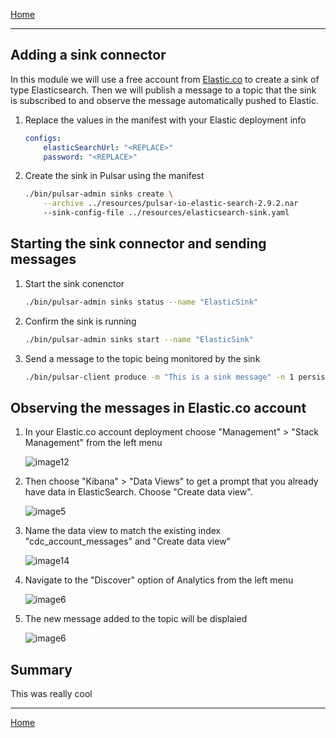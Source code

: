 [Home](index.md)

---

## Adding a sink connector

In this module we will use a free account from [Elastic.co](Elastic.co) to create a sink of type Elasticsearch. Then we will publish a message to a topic that the sink is subscribed to and observe the message automatically pushed to Elastic.

1. Replace the values in the manifest with your Elastic deployment info

    ```yaml
    configs:
        elasticSearchUrl: "<REPLACE>"
        password: "<REPLACE>"
    ```

1. Create the sink in Pulsar using the manifest

    ```bash
    ./bin/pulsar-admin sinks create \
        --archive ../resources/pulsar-io-elastic-search-2.9.2.nar
        --sink-config-file ../resources/elasticsearch-sink.yaml
    ```

## Starting the sink connector and sending messages

1. Start the sink conenctor

    ```bash
    ./bin/pulsar-admin sinks status --name "ElasticSink"
    ```

1. Confirm the sink is running

    ```bash
    ./bin/pulsar-admin sinks start --name "ElasticSink"
    ```

1. Send a message to the topic being monitored by the sink

    ```bash
    ./bin/pulsar-client produce -m "This is a sink message" -n 1 persistent://public/default/es-sink-topic
    ```

## Observing the messages in Elastic.co account

1. In your Elastic.co account deployment choose "Management" > "Stack Management" from the left menu

    ![image12](https://user-images.githubusercontent.com/16946028/160866704-0d6dacfc-c35e-4271-b957-74fa314e37d9.png)

1. Then choose "Kibana" > "Data Views" to get a prompt that you already have data in ElasticSearch. Choose "Create data view".

    ![image5](https://user-images.githubusercontent.com/16946028/160866922-3609aeb4-a1a4-4a87-935e-751cf6d21250.png)

1. Name the data view to match the existing index "cdc_account_messages" and "Create data view"

    ![image14](https://user-images.githubusercontent.com/16946028/160867122-8e83732f-7531-44d9-a321-c266a74091d2.png)

1. Navigate to the "Discover" option of Analytics from the left menu

    ![image6](https://user-images.githubusercontent.com/16946028/160867343-60ec87ac-db5c-461d-8a92-6307e752b14b.png)

1. The new message added to the topic will be displaied

    ![image6](xxx)

## Summary

This was really cool

---
[Home](./index.md)
